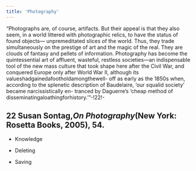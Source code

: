 ```yaml
---
title: 'Photography'
---
```


“Photographs are, of course, artifacts. But their appeal is that they also seem, in a world littered with photographic relics, to have the status of found objects— unpremeditated slices of the world. Thus, they trade simultaneously on the prestige of art and the magic of the real. They are clouds of fantasy and pellets of information. Photography has become the quintessential art of affluent, wasteful, restless societies—an indispensable tool of the new mass culture that took shape here after the Civil War, and conquered Europe only after World War II, although its valueshadgainedafootholdamongthewell- off as early as the 1850s when, according to the splenetic description of Baudelaire, ‘our squalid society’ became narcissistically en- tranced by Daguerre’s ‘cheap method of disseminatingaloathingforhistory.’”-!22!-
## **22** Susan Sontag,_On Photography_(New York: Rosetta Books, 2005), 54.

* Knowledge

* Deleting

* Saving
